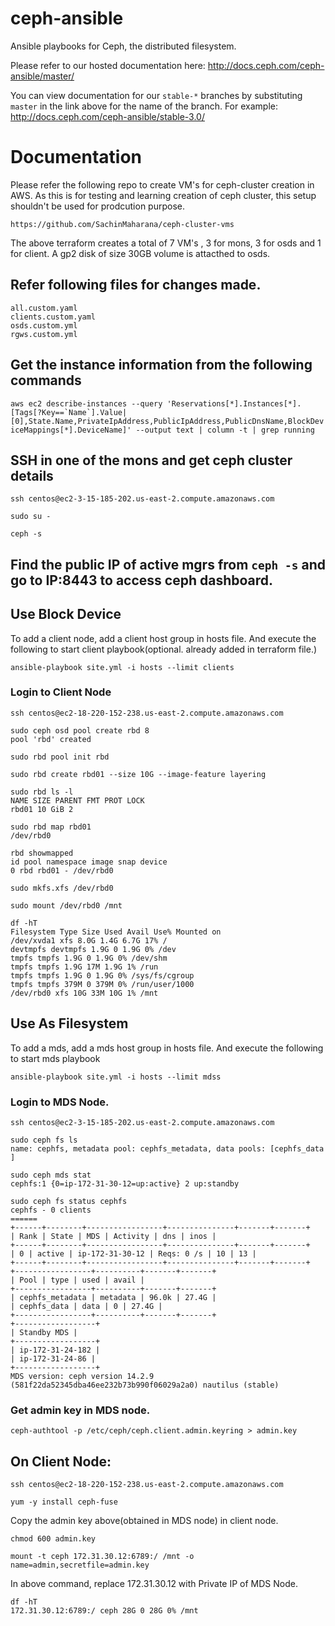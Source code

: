 # ceph-ansible

Ansible playbooks for Ceph, the distributed filesystem.

Please refer to our hosted documentation here: http://docs.ceph.com/ceph-ansible/master/

You can view documentation for our `stable-*` branches by substituting `master` in the link
above for the name of the branch. For example: http://docs.ceph.com/ceph-ansible/stable-3.0/

# Documentation

Please refer the following repo to create VM's for ceph-cluster creation in AWS. As this is for testing and learning creation of ceph cluster, this setup shouldn't be used for prodcution purpose.

```
https://github.com/SachinMaharana/ceph-cluster-vms
```

The above terraform creates a total of 7 VM's , 3 for mons, 3 for osds and 1 for client. A gp2 disk of size 30GB volume is attacthed to osds.

## Refer following files for changes made.

```
all.custom.yaml
clients.custom.yaml
osds.custom.yml
rgws.custom.yml
```

## Get the instance information from the following commands

`` aws ec2 describe-instances --query 'Reservations[*].Instances[*].[Tags[?Key==`Name`].Value|[0],State.Name,PrivateIpAddress,PublicIpAddress,PublicDnsName,BlockDeviceMappings[*].DeviceName]' --output text | column -t | grep running ``

## SSH in one of the mons and get ceph cluster details

```
ssh centos@ec2-3-15-185-202.us-east-2.compute.amazonaws.com

sudo su -

ceph -s
```

## Find the public IP of active mgrs from `ceph -s` and go to IP:8443 to access ceph dashboard.

## Use Block Device

To add a client node, add a client host group in hosts file. And execute the following to start client playbook(optional. already added in terraform file.)

`ansible-playbook site.yml -i hosts --limit clients`

### Login to Client Node

```
ssh centos@ec2-18-220-152-238.us-east-2.compute.amazonaws.com

sudo ceph osd pool create rbd 8
pool 'rbd' created

sudo rbd pool init rbd

sudo rbd create rbd01 --size 10G --image-feature layering

sudo rbd ls -l
NAME SIZE PARENT FMT PROT LOCK
rbd01 10 GiB 2

sudo rbd map rbd01
/dev/rbd0

rbd showmapped
id pool namespace image snap device
0 rbd rbd01 - /dev/rbd0

sudo mkfs.xfs /dev/rbd0

sudo mount /dev/rbd0 /mnt

df -hT
Filesystem Type Size Used Avail Use% Mounted on
/dev/xvda1 xfs 8.0G 1.4G 6.7G 17% /
devtmpfs devtmpfs 1.9G 0 1.9G 0% /dev
tmpfs tmpfs 1.9G 0 1.9G 0% /dev/shm
tmpfs tmpfs 1.9G 17M 1.9G 1% /run
tmpfs tmpfs 1.9G 0 1.9G 0% /sys/fs/cgroup
tmpfs tmpfs 379M 0 379M 0% /run/user/1000
/dev/rbd0 xfs 10G 33M 10G 1% /mnt
```

## Use As Filesystem

To add a mds, add a mds host group in hosts file. And execute the following to start mds playbook

`ansible-playbook site.yml -i hosts --limit mdss`

### Login to MDS Node.

`ssh centos@ec2-3-15-185-202.us-east-2.compute.amazonaws.com`

```
sudo ceph fs ls
name: cephfs, metadata pool: cephfs_metadata, data pools: [cephfs_data ]

sudo ceph mds stat
cephfs:1 {0=ip-172-31-30-12=up:active} 2 up:standby

sudo ceph fs status cephfs
cephfs - 0 clients
======
+------+--------+-----------------+---------------+-------+-------+
| Rank | State | MDS | Activity | dns | inos |
+------+--------+-----------------+---------------+-------+-------+
| 0 | active | ip-172-31-30-12 | Reqs: 0 /s | 10 | 13 |
+------+--------+-----------------+---------------+-------+-------+
+-----------------+----------+-------+-------+
| Pool | type | used | avail |
+-----------------+----------+-------+-------+
| cephfs_metadata | metadata | 96.0k | 27.4G |
| cephfs_data | data | 0 | 27.4G |
+-----------------+----------+-------+-------+
+------------------+
| Standby MDS |
+------------------+
| ip-172-31-24-182 |
| ip-172-31-24-86 |
+------------------+
MDS version: ceph version 14.2.9 (581f22da52345dba46ee232b73b990f06029a2a0) nautilus (stable)
```

### Get admin key in MDS node.

`ceph-authtool -p /etc/ceph/ceph.client.admin.keyring > admin.key`

## On Client Node:

`ssh centos@ec2-18-220-152-238.us-east-2.compute.amazonaws.com`

```
yum -y install ceph-fuse
```

Copy the admin key above(obtained in MDS node) in client node.

```
chmod 600 admin.key
```

```
mount -t ceph 172.31.30.12:6789:/ /mnt -o name=admin,secretfile=admin.key
```

In above command, replace 172.31.30.12 with Private IP of MDS Node.

```
df -hT
172.31.30.12:6789:/ ceph 28G 0 28G 0% /mnt
```
